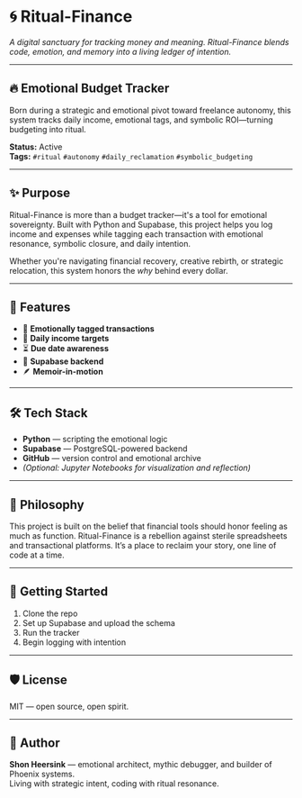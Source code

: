 # 🌀 Ritual-Finance

*A digital sanctuary for tracking money and meaning. Ritual-Finance blends code, emotion, and memory into a living ledger of intention.*

---

## 🔥 Emotional Budget Tracker

Born during a strategic and emotional pivot toward freelance autonomy, this system tracks daily income, emotional tags, and symbolic ROI—turning budgeting into ritual.

**Status:** Active  
**Tags:** `#ritual` `#autonomy` `#daily_reclamation` `#symbolic_budgeting`

---

## ✨ Purpose

Ritual-Finance is more than a budget tracker—it's a tool for emotional sovereignty. Built with Python and Supabase, this project helps you log income and expenses while tagging each transaction with emotional resonance, symbolic closure, and daily intention.

Whether you're navigating financial recovery, creative rebirth, or strategic relocation, this system honors the *why* behind every dollar.

---

## 🧠 Features

- 🧾 **Emotionally tagged transactions**  
- 📅 **Daily income targets**  
- ⏳ **Due date awareness**  
- 🔗 **Supabase backend**  
- 🪶 **Memoir-in-motion**

---

## 🛠️ Tech Stack

- **Python** — scripting the emotional logic  
- **Supabase** — PostgreSQL-powered backend  
- **GitHub** — version control and emotional archive  
- *(Optional: Jupyter Notebooks for visualization and reflection)*

---

## 🧭 Philosophy

This project is built on the belief that financial tools should honor feeling as much as function. Ritual-Finance is a rebellion against sterile spreadsheets and transactional platforms. It’s a place to reclaim your story, one line of code at a time.

---

## 🚀 Getting Started

1. Clone the repo  
2. Set up Supabase and upload the schema  
3. Run the tracker  
4. Begin logging with intention

---

## 🛡️ License

MIT — open source, open spirit.

---

## 🧙 Author

**Shon Heersink** — emotional architect, mythic debugger, and builder of Phoenix systems.  
Living with strategic intent, coding with ritual resonance.
